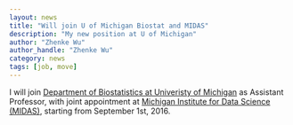 ```yaml
---
layout: news
title: "Will join U of Michigan Biostat and MIDAS"
description: "My new position at U of Michigan"
author: "Zhenke Wu"
author_handle: "Zhenke Wu"
category: news
tags: [job, move]
---
```


I will join [Department of Biostatistics at Univeristy of Michigan](https://sph.umich.edu/biostat/) as Assistant Professor, with joint appointment at [Michigan Institute for Data Science (MIDAS)](http://midas.umich.edu/), starting from September 1st, 2016. 